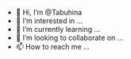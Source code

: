 - 👋 Hi, I’m @Tabuhina
- 👀 I’m interested in ...
- 🌱 I’m currently learning ...
- 💞️ I’m looking to collaborate on ...
- 📫 How to reach me ...

<!---
Tabuhina/Tabuhina is a ✨ special ✨ repository because its `README.md` (this file) appears on your GitHub profile.
You can click the Preview link to take a look at your changes.
--->
